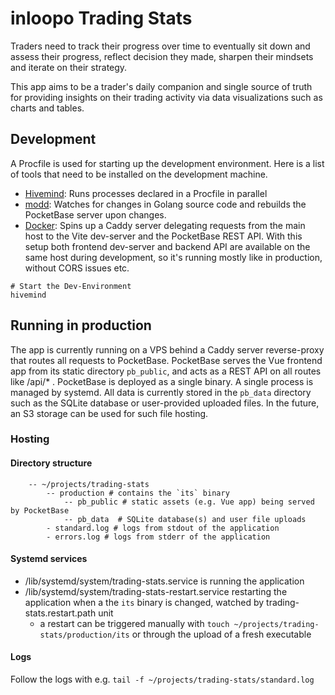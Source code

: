 # inloopo Trading Stats

Traders need to track their progress over time to eventually sit down and assess their progress, reflect decision they made, sharpen their mindsets and iterate on their strategy.

This app aims to be a trader's daily companion and single source of truth for providing insights on their trading activity via data visualizations such as charts and tables.


## Development

A Procfile is used for starting up the development environment. Here is a list of tools that need to be installed on the development machine.

- [Hivemind](https://evilmartians.com/opensource/hivemind): Runs processes declared in a Procfile in parallel
- [modd](https://github.com/cortesi/modd): Watches for changes in Golang source code and rebuilds the PocketBase server upon changes.
- [Docker](https://docker.com): Spins up a Caddy server delegating requests from the main host to the Vite dev-server and the PocketBase REST API. With this setup both frontend dev-server and backend API are available on the same host during development, so it's running mostly like in production, without CORS issues etc.

```shell
# Start the Dev-Environment
hivemind
```

## Running in production

The app is currently running on a VPS behind a Caddy server reverse-proxy that routes all requests to PocketBase. PocketBase serves the Vue frontend app from its static directory `pb_public`, and acts as a REST API on all routes like /api/* . PocketBase is deployed as a single binary. A single process is managed by systemd. All data is currently stored in the `pb_data` directory such as the SQLite database or user-provided uploaded files. In the future, an S3 storage can be used for such file hosting.

### Hosting

#### Directory structure

```
    -- ~/projects/trading-stats
        -- production # contains the `its` binary
            -- pb_public # static assets (e.g. Vue app) being served by PocketBase
            -- pb_data  # SQLite database(s) and user file uploads
        - standard.log # logs from stdout of the application
        - errors.log # logs from stderr of the application
```

#### Systemd services

- /lib/systemd/system/trading-stats.service is running the application
- /lib/systemd/system/trading-stats-restart.service restarting the application when a the `its` binary is changed, watched by trading-stats.restart.path unit
    - a restart can be triggered manually with `touch ~/projects/trading-stats/production/its` or through the upload of a fresh executable

#### Logs

Follow the logs with e.g. `tail -f ~/projects/trading-stats/standard.log`